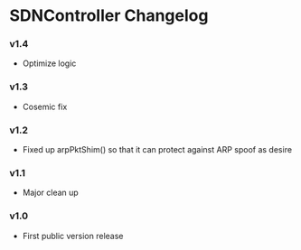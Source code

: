 SDNController Changelog
==============
### v1.4

- Optimize logic

### v1.3

- Cosemic fix

### v1.2

- Fixed up arpPktShim() so that it can protect against ARP spoof as desire

### v1.1

- Major clean up

### v1.0

- First public version release 

